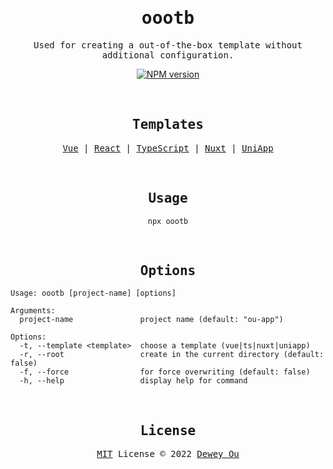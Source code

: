<h1 align="center"><samp>oootb</samp></h1>

<p align="center">
  <samp>Used for creating a out-of-the-box template without additional configuration.</samp>
</p>

<p align="center">
<a href="https://www.npmjs.com/package/@ouduidui/oootb"><img src="https://img.shields.io/npm/v/@ouduidui/label=" alt="NPM version"></a></p>

<br>

<h2 align="center"><samp>Templates</samp></h2>

<p align="center">
  <samp> <a href="https://github.com/ouduidui/vue-template/blob/main/README.md">Vue</a> | <a href="https://github.com/ouduidui/react-template/blob/main/README.md">React</a> | <a href="https://github.com/ouduidui/typescript-template/blob/main/README.md">TypeScript</a> | <a href="https://github.com/ouduidui/nuxt-template/blob/main/README.md">Nuxt</a> | <a href="https://github.com/ouduidui/uniapp-template/blob/main/README.md">UniApp</a></samp>
</p>

<br>

<h2 align="center"><samp>Usage</samp></h2>

<p align="center">
  <code>npx oootb</code>
</p>

<br>

<h2 align="center"><samp>Options</samp></h2>

```
Usage: oootb [project-name] [options] 

Arguments:
  project-name               project name (default: "ou-app")

Options:
  -t, --template <template>  choose a template (vue|ts|nuxt|uniapp) 
  -r, --root                 create in the current directory (default: false)
  -f, --force                for force overwriting (default: false)
  -h, --help                 display help for command
```

<br>

<h2 align="center"><samp>License</samp></h2>

<p align="center">
  <samp><a href="./LICENSE">MIT</a> License © 2022 <a href="https://github.com/ouduidui">Dewey Ou</a></samp>
</p>